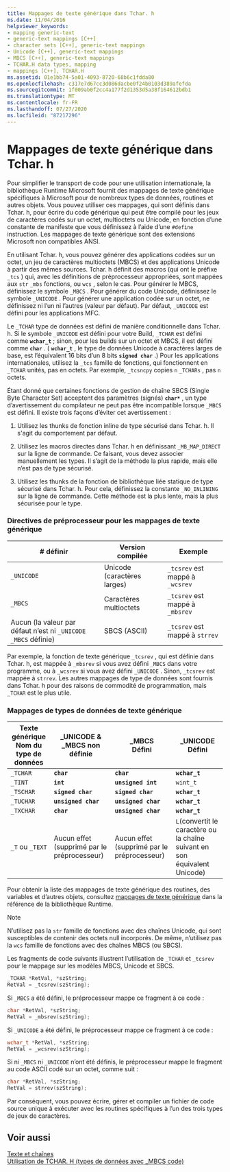 ```yaml
---
title: Mappages de texte générique dans Tchar. h
ms.date: 11/04/2016
helpviewer_keywords:
- mapping generic-text
- generic-text mappings [C++]
- character sets [C++], generic-text mappings
- Unicode [C++], generic-text mappings
- MBCS [C++], generic-text mappings
- TCHAR.H data types, mapping
- mappings [C++], TCHAR.H
ms.assetid: 01e1bb74-5a01-4093-8720-68b6c1fdda80
ms.openlocfilehash: c317e7d67cc3d086dacbe0f24b0103d389afefda
ms.sourcegitcommit: 1f009ab0f2cc4a177f2d1353d5a38f164612bdb1
ms.translationtype: MT
ms.contentlocale: fr-FR
ms.lasthandoff: 07/27/2020
ms.locfileid: "87217296"
---
```

# <a name="generic-text-mappings-in-tcharh"></a>Mappages de texte générique dans Tchar. h

Pour simplifier le transport de code pour une utilisation internationale, la bibliothèque Runtime Microsoft fournit des mappages de texte générique spécifiques à Microsoft pour de nombreux types de données, routines et autres objets. Vous pouvez utiliser ces mappages, qui sont définis dans Tchar. h, pour écrire du code générique qui peut être compilé pour les jeux de caractères codés sur un octet, multioctets ou Unicode, en fonction d’une constante de manifeste que vous définissez à l’aide d’une `#define` instruction. Les mappages de texte générique sont des extensions Microsoft non compatibles ANSI.

En utilisant Tchar. h, vous pouvez générer des applications codées sur un octet, un jeu de caractères multioctets (MBCS) et des applications Unicode à partir des mêmes sources. Tchar. h définit des macros (qui ont le préfixe `_tcs` ) qui, avec les définitions de préprocesseur appropriées, sont mappées aux `str` `_mbs` fonctions, ou `wcs` , selon le cas. Pour générer le MBCS, définissez le symbole `_MBCS` . Pour générer du code Unicode, définissez le symbole `_UNICODE` . Pour générer une application codée sur un octet, ne définissez ni l’un ni l’autres (valeur par défaut). Par défaut, `_UNICODE` est défini pour les applications MFC.

Le `_TCHAR` type de données est défini de manière conditionnelle dans Tchar. h. Si le symbole `_UNICODE` est défini pour votre Build, `_TCHAR` est défini comme **`wchar_t`** ; sinon, pour les builds sur un octet et MBCS, il est défini comme **`char`** . ( **`wchar_t`** , le type de données Unicode à caractères larges de base, est l’équivalent 16 bits d’un 8 bits **`signed char`** .) Pour les applications internationales, utilisez la `_tcs` famille de fonctions, qui fonctionnent en `_TCHAR` unités, pas en octets. Par exemple, `_tcsncpy` copies `n` `_TCHARs` , pas `n` octets.

Étant donné que certaines fonctions de gestion de chaîne SBCS (Single Byte Character Set) acceptent des paramètres (signés) **`char*`** , un type d’avertissement du compilateur ne peut pas être incompatible lorsque `_MBCS` est défini. Il existe trois façons d’éviter cet avertissement :

1. Utilisez les thunks de fonction inline de type sécurisé dans Tchar. h. Il s'agit du comportement par défaut.

1. Utilisez les macros directes dans Tchar. h en définissant `_MB_MAP_DIRECT` sur la ligne de commande. Ce faisant, vous devez associer manuellement les types. Il s’agit de la méthode la plus rapide, mais elle n’est pas de type sécurisé.

1. Utilisez les thunks de la fonction de bibliothèque liée statique de type sécurisé dans Tchar. h. Pour cela, définissez la constante `_NO_INLINING` sur la ligne de commande. Cette méthode est la plus lente, mais la plus sécurisée pour le type.

### <a name="preprocessor-directives-for-generic-text-mappings"></a>Directives de préprocesseur pour les mappages de texte générique

|# définir|Version compilée|Exemple|
|---------------|----------------------|-------------|
|`_UNICODE`|Unicode (caractères larges)|`_tcsrev` est mappé à `_wcsrev`|
|`_MBCS`|Caractères multioctets|`_tcsrev` est mappé à `_mbsrev`|
|Aucun (la valeur par défaut n’est ni `_UNICODE` `_MBCS` définie)|SBCS (ASCII)|`_tcsrev` est mappé à `strrev`|

Par exemple, la fonction de texte générique `_tcsrev` , qui est définie dans Tchar. h, est mappée à `_mbsrev` si vous avez défini `_MBCS` dans votre programme, ou à `_wcsrev` si vous avez défini `_UNICODE` . Sinon, `_tcsrev` est mappée à `strrev`. Les autres mappages de type de données sont fournis dans Tchar. h pour des raisons de commodité de programmation, mais `_TCHAR` est le plus utile.

### <a name="generic-text-data-type-mappings"></a>Mappages de types de données de texte générique

|Texte générique<br /> Nom du type de données|_UNICODE &<br /> _MBCS non définie|_MBCS<br /> Défini|_UNICODE<br /> Défini|
|--------------------------------------|----------------------------------------|------------------------|---------------------------|
|`_TCHAR`|**`char`**|**`char`**|**`wchar_t`**|
|`_TINT`|**`int`**|**`unsigned int`**|`wint_t`|
|`_TSCHAR`|**`signed char`**|**`signed char`**|**`wchar_t`**|
|`_TUCHAR`|**`unsigned char`**|**`unsigned char`**|**`wchar_t`**|
|`_TXCHAR`|**`char`**|**`unsigned char`**|**`wchar_t`**|
|`_T` ou `_TEXT`|Aucun effet (supprimé par le préprocesseur)|Aucun effet (supprimé par le préprocesseur)|`L`(convertit le caractère ou la chaîne suivant en son équivalent Unicode)|

Pour obtenir la liste des mappages de texte générique des routines, des variables et d’autres objets, consultez [mappages de texte générique](../c-runtime-library/generic-text-mappings.md) dans la référence de la bibliothèque Runtime.

> [!NOTE]
> N’utilisez pas la `str` famille de fonctions avec des chaînes Unicode, qui sont susceptibles de contenir des octets null incorporés. De même, n’utilisez pas la `wcs` famille de fonctions avec des chaînes MBCS (ou SBCS).

Les fragments de code suivants illustrent l’utilisation de `_TCHAR` et `_tcsrev` pour le mappage sur les modèles MBCS, Unicode et SBCS.

```cpp
_TCHAR *RetVal, *szString;
RetVal = _tcsrev(szString);
```

Si `_MBCS` a été défini, le préprocesseur mappe ce fragment à ce code :

```cpp
char *RetVal, *szString;
RetVal = _mbsrev(szString);
```

Si `_UNICODE` a été défini, le préprocesseur mappe ce fragment à ce code :

```cpp
wchar_t *RetVal, *szString;
RetVal = _wcsrev(szString);
```

Si ni `_MBCS` ni `_UNICODE` n’ont été définis, le préprocesseur mappe le fragment au code ASCII codé sur un octet, comme suit :

```cpp
char *RetVal, *szString;
RetVal = strrev(szString);
```

Par conséquent, vous pouvez écrire, gérer et compiler un fichier de code source unique à exécuter avec les routines spécifiques à l’un des trois types de jeux de caractères.

## <a name="see-also"></a>Voir aussi

[Texte et chaînes](../text/text-and-strings-in-visual-cpp.md)<br/>
[Utilisation de TCHAR. H (types de données avec _MBCS code)](../text/using-tchar-h-data-types-with-mbcs-code.md)
